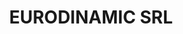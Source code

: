 ---
# preview details
layout: works-single
title: EURODINAMIC SRL
category: Servicii
category_slug: servicii
location: Craiova
location_slug: craiova
image: assets/img/logos/eurodinamic.png
short_description: 5% reducere în orice magazin Eurodinamic-Stihl, la cumpărăturile în magazinele fizice din Craiova, Slatina, Filiasi, Caracal"

# full details
live_preview: https://agromoto.ro/ 
info:
  - label: Reducere
    value: 5%

  - label: Contact
    value: https://agromoto.ro/ 

description1:
  show: yes
  title: "5% reducere în orice magazin Eurodinamic-Stihl, la cumpărăturile în magazinele fizice din Craiova, Slatina, Filiasi, Caracal"
  text: "<p>.</p>"
---